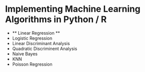 # Implementing Machine Learning Algorithms in Python / R

- ** Linear Regression **
- Logistic Regression
- Linear Discriminant Analysis
- Quadratic Discriminent Analysis
- Naive Bayes
- KNN
- Poisson Regression
